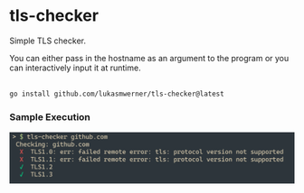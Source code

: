 # tls-checker
Simple TLS checker.

You can either pass in the hostname as an argument to the program or you can interactively input it at runtime.

##  
```bash
go install github.com/lukasmwerner/tls-checker@latest
```

### Sample Execution
![](./images/github_demo.png)

